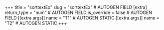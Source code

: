 +++
title = "sorttextEx"
slug = "sorttextEx" # AUTOGEN FIELD
[extra]
return_type = "num" # AUTOGEN FIELD
is_override = false # AUTOGEN FIELD
[[extra.args]]
name = "T1" # AUTOGEN STATIC
[[extra.args]]
name = "T2" # AUTOGEN STATIC
+++